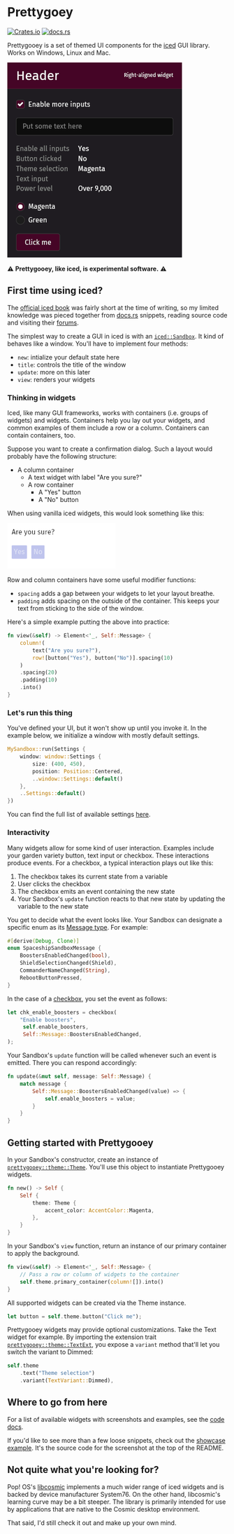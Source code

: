 # Prettygoey

[![Crates.io](https://img.shields.io/crates/v/prettygooey.svg)](https://crates.io/crates/prettygooey)
[![docs.rs](https://img.shields.io/docsrs/prettygooey/latest)](https://docs.rs/prettygooey/latest/prettygooey/theme/struct.Theme.html)

Prettygooey is a set of themed UI components for the [iced](https://iced.rs/) GUI library. Works on Windows, Linux and Mac.

![Showcase](docs/img/showcase.png)

⚠️ **Prettygooey, like iced, is experimental software.** ⚠️

## First time using iced?

The [official iced book](https://book.iced.rs/) was fairly short at the time of writing, so my limited knowledge was pieced together from [docs.rs](https://docs.rs/iced/latest/iced/index.html) snippets, reading source code and visiting their [forums](https://discourse.iced.rs/).

The simplest way to create a GUI in iced is with an [`iced::Sandbox`](https://docs.rs/iced/latest/iced/trait.Sandbox.html). It kind of behaves like a window. You'll have to implement four methods:

- `new`: intialize your default state here
- `title`: controls the title of the window
- `update`: more on this later
- `view`: renders your widgets

### Thinking in widgets

Iced, like many GUI frameworks, works with containers (i.e. groups of widgets) and widgets. Containers help you lay out your widgets, and common examples of them include a row or a column. Containers can contain containers, too.

Suppose you want to create a confirmation dialog. Such a layout would probably have the following structure:

- A column container
  - A text widget with label "Are you sure?"
  - A row container
    - A "Yes" button
    - A "No" button

When using vanilla iced widgets, this would look something like this:

![Vanilla iced example](docs/img/vanilla_iced.png)

Row and column containers have some useful modifier functions:

- `spacing` adds a gap between your widgets to let your layout breathe.
- `padding` adds spacing on the outside of the container. This keeps your text from sticking to the side of the window.

Here's a simple example putting the above into practice:

```rust
fn view(&self) -> Element<'_, Self::Message> {
	column!(
		text("Are you sure?"),
		row![button("Yes"), button("No")].spacing(10)
	)
	.spacing(20)
	.padding(10)
	.into()
}
```

### Let's run this thing

You've defined your UI, but it won't show up until you invoke it. In the example below, we initialize a window with mostly default settings.

```rust
MySandbox::run(Settings {
	window: window::Settings {
		size: (400, 450),
		position: Position::Centered,
		..window::Settings::default()
	},
	..Settings::default()
})
```

You can find the full list of available settings [here](https://docs.rs/iced/latest/iced/settings/struct.Settings.html).

### Interactivity

Many widgets allow for some kind of user interaction. Examples include your garden variety button, text input or checkbox. These interactions produce events. For a checkbox, a typical interaction plays out like this:

1. The checkbox takes its current state from a variable
2. User clicks the checkbox
3. The checkbox emits an event containing the new state
4. Your Sandbox's `update` function reacts to that new state by updating the variable to the new state

You get to decide what the event looks like. Your Sandbox can designate a specific enum as its [Message type](https://docs.rs/iced/latest/iced/trait.Sandbox.html#associatedtype.Message). For example:

```rust
#[derive(Debug, Clone)]
enum SpaceshipSandboxMessage {
    BoostersEnabledChanged(bool),
    ShieldSelectionChanged(Shield),
    CommanderNameChanged(String),
    RebootButtonPressed,
}
```

In the case of a [checkbox](https://docs.rs/iced/latest/iced/widget/fn.checkbox.html), you set the event as follows:

```rust
let chk_enable_boosters = checkbox(
	"Enable boosters",
	 self.enable_boosters,
	 Self::Message::BoostersEnabledChanged,
);
```

Your Sandbox's `update` function will be called whenever such an event is emitted. There you can respond accordingly:

```rust
fn update(&mut self, message: Self::Message) {
	match message {
		Self::Message::BoostersEnabledChanged(value) => {
			self.enable_boosters = value;
		}
	}
}
```

## Getting started with Prettygooey

In your Sandbox's constructor, create an instance of [`prettygooey::theme::Theme`](https://docs.rs/prettygooey/latest/prettygooey/theme/struct.Theme.html). You'll use this object to instantiate Prettygooey widgets.

```rust
fn new() -> Self {
	Self {
		theme: Theme {
			accent_color: AccentColor::Magenta,
		},
	}
}
```

In your Sandbox's `view` function, return an instance of our primary container to apply the background.

```rust
fn view(&self) -> Element<'_, Self::Message> {
	// Pass a row or column of widgets to the container
	self.theme.primary_container(column![]).into()
}
```

All supported widgets can be created via the Theme instance.

```rust
let button = self.theme.button("Click me");
```

Prettygooey widgets may provide optional customizations. Take the Text widget for example. By importing the extension trait [`prettygooey::theme::TextExt`](https://docs.rs/prettygooey/latest/prettygooey/theme/trait.TextExt.html), you expose a `variant` method that'll let you switch the variant to Dimmed:

```rust
self.theme
	.text("Theme selection")
	.variant(TextVariant::Dimmed),
```

## Where to go from here

For a list of available widgets with screenshots and examples, see the [code docs](https://docs.rs/prettygooey/latest/prettygooey/theme/struct.Theme.html#implementations).

If you'd like to see more than a few loose snippets, check out the [showcase example](https://github.com/pieterdd/prettygooey/blob/main/examples/showcase/src/main.rs). It's the source code for the screenshot at the top of the README.

## Not quite what you're looking for?

Pop! OS's [libcosmic](https://github.com/pop-os/libcosmic) implements a much wider range of iced widgets and is backed by device manufacturer System76. On the other hand, libcosmic's learning curve may be a bit steeper. The library is primarily intended for use by applications that are native to the Cosmic desktop environment.

That said, I'd still check it out and make up your own mind.
